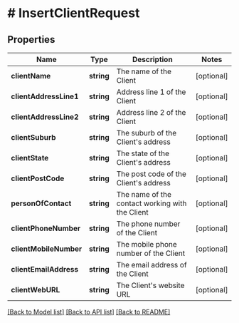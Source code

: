 # # InsertClientRequest

## Properties

Name | Type | Description | Notes
------------ | ------------- | ------------- | -------------
**clientName** | **string** | The name of the Client | [optional] 
**clientAddressLine1** | **string** | Address line 1 of the Client | [optional] 
**clientAddressLine2** | **string** | Address line 2 of the Client | [optional] 
**clientSuburb** | **string** | The suburb of the Client&#39;s address | [optional] 
**clientState** | **string** | The state of the Client&#39;s address | [optional] 
**clientPostCode** | **string** | The post code of the Client&#39;s address | [optional] 
**personOfContact** | **string** | The name of the contact working with the Client | [optional] 
**clientPhoneNumber** | **string** | The phone number of the Client | [optional] 
**clientMobileNumber** | **string** | The mobile phone number of the Client | [optional] 
**clientEmailAddress** | **string** | The email address of the Client | [optional] 
**clientWebURL** | **string** | The Client&#39;s website URL | [optional] 

[[Back to Model list]](../../README.md#documentation-for-models) [[Back to API list]](../../README.md#documentation-for-api-endpoints) [[Back to README]](../../README.md)



